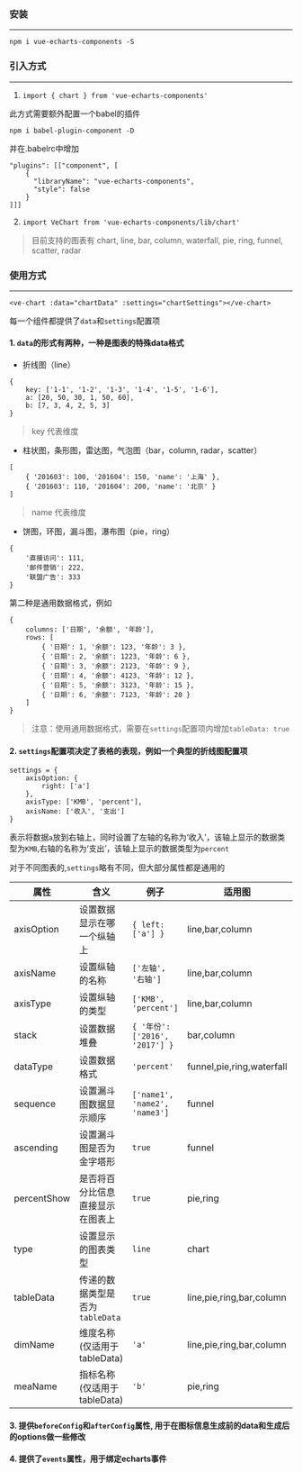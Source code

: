 ### 安装
---

```
npm i vue-echarts-components -S
```

### 引入方式
---

1. `import { chart } from 'vue-echarts-components'`
 
此方式需要额外配置一个babel的插件
```
npm i babel-plugin-component -D
```
并在.babelrc中增加

```
"plugins": [["component", [
    {
      "libraryName": "vue-echarts-components",
      "style": false
    }
]]]
```
2. `import VeChart from 'vue-echarts-components/lib/chart'`

> 目前支持的图表有 chart, line, bar, column, waterfall, pie, ring, funnel, scatter, radar

### 使用方式
---

`<ve-chart :data="chartData" :settings="chartSettings"></ve-chart> `

每一个组件都提供了`data`和`settings`配置项

#### 1. `data`的形式有两种，一种是图表的特殊data格式

- 折线图（line）
```
{
    key: ['1-1', '1-2', '1-3', '1-4', '1-5', '1-6'],
    a: [20, 50, 30, 1, 50, 60],
    b: [7, 3, 4, 2, 5, 3]
}
```
> key 代表维度
- 柱状图，条形图，雷达图，气泡图（bar，column, radar，scatter）
```
[
    { '201603': 100, '201604': 150, 'name': '上海' },
    { '201603': 110, '201604': 200, 'name': '北京' }
]
```
> name 代表维度
- 饼图，环图，漏斗图，瀑布图（pie，ring）
```
{
    '直接访问': 111,
    '邮件营销': 222,
    '联盟广告': 333
}
```

第二种是通用数据格式，例如
```
{
    columns: ['日期', '余额', '年龄'],
    rows: [
        { '日期': 1, '余额': 123, '年龄': 3 },
        { '日期': 2, '余额': 1223, '年龄': 6 },
        { '日期': 3, '余额': 2123, '年龄': 9 },
        { '日期': 4, '余额': 4123, '年龄': 12 },
        { '日期': 5, '余额': 3123, '年龄': 15 },
        { '日期': 6, '余额': 7123, '年龄': 20 }
    ]
}
```
> 注意：使用通用数据格式，需要在`settings`配置项内增加`tableData: true`

#### 2. `settings`配置项决定了表格的表现，例如一个典型的折线图配置项
```
settings = {
    axisOption: {
        right: ['a']
    },
    axisType: ['KMB', 'percent'],
    axisName: ['收入', '支出']
}
```
表示将数据`a`放到右轴上，同时设置了左轴的名称为‘收入’，该轴上显示的数据类型为`KMB`,右轴的名称为‘支出’，该轴上显示的数据类型为`percent`

对于不同图表的,`settings`略有不同，但大部分属性都是通用的


属性 |含义 |例子 |适用图 | 可选项
---|---|---|---|---
axisOption | 设置数据显示在哪一个纵轴上 | `{ left: ['a'] }` | line,bar,column | `left,right,top,bottom`
axisName | 设置纵轴的名称 | `['左轴', '右轴']` | line,bar,column |
axisType | 设置纵轴的类型 | `['KMB', 'percent']` | line,bar,column | `KMB, percent, normal`
stack | 设置数据堆叠 | `{ '年份': ['2016', '2017'] }` | bar,column | 
dataType | 设置数据格式 | `'percent'` | funnel,pie,ring,waterfall | `KMB, percent, normal`
sequence | 设置漏斗图数据显示顺序 | `['name1', 'name2', 'name3']` | funnel |
ascending | 设置漏斗图是否为金字塔形 | `true` | funnel | `true,false`
percentShow | 是否将百分比信息直接显示在图表上 | `true` | pie,ring | `true,false`
type | 设置显示的图表类型 | `line` | chart | `line,pie,ring,bar,column`
tableData | 传递的数据类型是否为`tableData` | `true` | line,pie,ring,bar,column | `true,false`
dimName | 维度名称(仅适用于tableData) | `'a'` | line,pie,ring,bar,column |
meaName | 指标名称(仅适用于tableData) | `'b'` | pie,ring |

#### 3. 提供`beforeConfig`和`afterConfig`属性, 用于在图标信息生成前的data和生成后的options做一些修改

#### 4. 提供了`events`属性，用于绑定echarts事件
